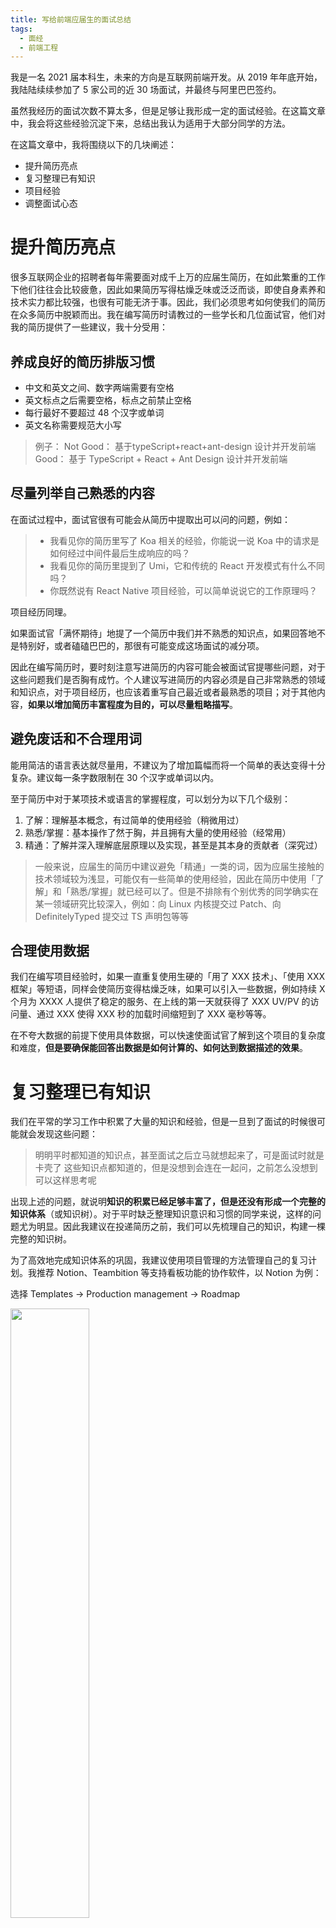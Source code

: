 ```yaml
---
title: 写给前端应届生的面试总结
tags:
  - 面经
  - 前端工程
---
```


我是一名 2021 届本科生，未来的方向是互联网前端开发。从 2019 年年底开始，我陆陆续续参加了 5 家公司的近 30 场面试，并最终与阿里巴巴签约。

虽然我经历的面试次数不算太多，但是足够让我形成一定的面试经验。在这篇文章中，我会将这些经验沉淀下来，总结出我认为适用于大部分同学的方法。

在这篇文章中，我将围绕以下的几块阐述：

- 提升简历亮点
- 复习整理已有知识
- 项目经验
- 调整面试心态

# 提升简历亮点

很多互联网企业的招聘者每年需要面对成千上万的应届生简历，在如此繁重的工作下他们往往会比较疲惫，因此如果简历写得枯燥乏味或泛泛而谈，即使自身素养和技术实力都比较强，也很有可能无济于事。因此，我们必须思考如何使我们的简历在众多简历中脱颖而出。我在编写简历时请教过的一些学长和几位面试官，他们对我的简历提供了一些建议，我十分受用：

## 养成良好的简历排版习惯

- 中文和英文之间、数字两端需要有空格
- 英文标点之后需要空格，标点之前禁止空格
- 每行最好不要超过 48 个汉字或单词
- 英文名称需要规范大小写

> 例子：
> Not Good：
> 基于typeScript+react+ant-design 设计并开发前端
> Good：
> 基于 TypeScript + React + Ant Design 设计并开发前端

## 尽量列举自己熟悉的内容

在面试过程中，面试官很有可能会从简历中提取出可以问的问题，例如：

> - 我看见你的简历里写了 Koa 相关的经验，你能说一说 Koa 中的请求是如何经过中间件最后生成响应的吗？
> - 我看见你的简历里提到了 Umi，它和传统的 React 开发模式有什么不同吗？
> - 你既然说有 React Native 项目经验，可以简单说说它的工作原理吗？

项目经历同理。

如果面试官「满怀期待」地提了一个简历中我们并不熟悉的知识点，如果回答地不是特别好，或者磕磕巴巴的，那很有可能变成这场面试的减分项。

因此在编写简历时，要时刻注意写进简历的内容可能会被面试官提哪些问题，对于这些问题我们是否胸有成竹。个人建议写进简历的内容必须是自己非常熟悉的领域和知识点，对于项目经历，也应该着重写自己最近或者最熟悉的项目；对于其他内容，**如果以增加简历丰富程度为目的，可以尽量粗略描写**。

## 避免废话和不合理用词

能用简洁的语言表达就尽量用，不建议为了增加篇幅而将一个简单的表达变得十分复杂。建议每一条字数限制在 30 个汉字或单词以内。

至于简历中对于某项技术或语言的掌握程度，可以划分为以下几个级别：

1. 了解：理解基本概念，有过简单的使用经验（稍微用过）
2. 熟悉/掌握：基本操作了然于胸，并且拥有大量的使用经验（经常用）
3. 精通：了解并深入理解底层原理以及实现，甚至是其本身的贡献者（深究过）

> 一般来说，应届生的简历中建议避免「精通」一类的词，因为应届生接触的技术领域较为浅显，可能仅有一些简单的使用经验，因此在简历中使用「了解」和「熟悉/掌握」就已经可以了。但是不排除有个别优秀的同学确实在某一领域研究比较深入，例如：向 Linux 内核提交过 Patch、向 DefinitelyTyped 提交过 TS 声明包等等

## 合理使用数据

我们在编写项目经验时，如果一直重复使用生硬的「用了 XXX 技术」、「使用 XXX 框架」等短语，同样会使简历变得枯燥乏味，如果可以引入一些数据，例如持续 X 个月为 XXXX 人提供了稳定的服务、在上线的第一天就获得了 XXX UV/PV 的访问量、通过 XXX 使得 XXX 秒的加载时间缩短到了 XXX 毫秒等等。

在不夸大数据的前提下使用具体数据，可以快速使面试官了解到这个项目的复杂度和难度，**但是要确保能回答出数据是如何计算的、如何达到数据描述的效果**。

# 复习整理已有知识

我们在平常的学习工作中积累了大量的知识和经验，但是一旦到了面试的时候很可能就会发现这些问题：

> 明明平时都知道的知识点，甚至面试之后立马就想起来了，可是面试时就是卡壳了
> 这些知识点都知道的，但是没想到会连在一起问，之前怎么没想到可以这样思考呢

出现上述的问题，就说明**知识的积累已经足够丰富了，但是还没有形成一个完整的知识体系**（或知识树）。对于平时缺乏整理知识意识和习惯的同学来说，这样的问题尤为明显。因此我建议在投递简历之前，我们可以先梳理自己的知识，构建一棵完整的知识树。

为了高效地完成知识体系的巩固，我建议使用项目管理的方法管理自己的复习计划。我推荐 Notion、Teambition 等支持看板功能的协作软件，以 Notion 为例：

选择 Templates -> Production management -> Roadmap

<img src="/images/2021/03/Xnip2021-03-07_11-54-03.jpg" width="50%" />

编辑 Status，添加未开始、进行中、已完成、复习中、已掌握：

![Xnip2021-03-07_11-57-28](/images/2021/03/Xnip2021-03-07_11-57-28.jpg)

按照同样的方法，可以在 Type 字段中指定知识点的类型，例如：语言基础、语法特性应用、算法、数据结构、操作系统、计算机网络等等。此外，还可以指定完成的时间段，并增加 Calendar、List、Timeline 等模式以更全面地了解学习进度：

![Xnip2021-03-07_12-01-39](/images/2021/03/Xnip2021-03-07_12-01-39.jpg)

对于梳理知识，我建议可以边学边写，记录在某个平台上，便于随时巩固复习。我最初选择的是幕布，后来迁移到了语雀上。关于如何记录自己学习过程中的知识点和收获，我采用的是类似于幕布的格式：

![Xnip2021-03-07_12-08-44](/images/2021/03/Xnip2021-03-07_12-08-44.jpg)

它的好处是非常结构化，简洁直白，也可以转换成思维导图形式。建议在整理知识点时，不要大量复制博客上的文字，尽量自己理解，然后把自己对它的理解写下来。例子：

![Xnip2021-03-07_12-10-26](/images/2021/03/Xnip2021-03-07_12-10-26.jpg)

# 项目经验与表达

虽然互联网企业对于应届生的项目经验和工程能力一般不太高，但是如果自己有一个或者多个完整的项目经验，在简历筛选和面试时是一个非常耀眼的亮点。

一般来说，面试官和招聘者比较喜欢大部分都是自己完成的项目，如果项目在某些代码托管平台开源、甚至是上线到生产环境或以包的形式发布（NPM、PIP、Dart 等），效果会更好。

## 积累经验

建议在复习知识的同时多积累一点项目经验，对于以前有过丰富经验的同学，在准备面试前仅需对自己的项目进行复盘，着重于项目的难点以及解决这些难点的思路；对于之前没有项目经验的同学，可以在这段时间自己完成一到两个比较复杂的项目，建议自己思考产品的点子、设计数据库、编写前后端，最后上线，并在上线后期不断优化、重构代码，在这个过程中同样需要注意自己在做项目的过程中遇到的难题，以及解决难题的过程和思路。

在我看来，一个拿得出手的项目需要满足以下条件：

- 大部分自己独立完成
- 良好的项目组织和架构设计
    - 良好的封装性、复用性
    - 合理的工程化、自动化接入
    - 良好的代码规范和命名规范
- 完善的工作流
    - 开发
    - 测试
    - 部署
    - 维护
- 项目部署至互联网可访问的生产环境
- 足够优越的性能
    - 首开速度
    - 缓存策略
    - SEO 优化
    - 接口安全性
- 精致的 UI
- 开源、并通过项目产出一些相关的技术文章

对于在面试时如何介绍这个项目，我的方法是锻炼自己如何**只用一句话就能让对方明白这个项目的意义**。

## 如何回答项目经验类的问题

面试官在针对项目经验提问时，最常见的问题就是上面提到的「在做项目的过程中有没有遇到什么难点，是怎么解决的」。遇到此类问题，首先要明白什么是难点。

### 所谓的难点，真的要特别难吗？

在我看来，难点并不完全是真正意义上的难点，仔细想想，在做项目的时候有多少机会碰到困难到需要对 JS、React 等的底层做 Hack 才能实现呢？这种情况肯定是非常少的。

我们在做项目中遇到的绝大多数可以称之为难点的情况，基本上都是有时间和场景局限性的，也就是说可能这个问题对于做项目时的你来说，由于知识点掌握程度、工程思维理解程度的限制，使当时的你感到了推进非常困难，但是对于现在的你来说也许不是问题了。

> 关于这个问题，可以查看这个[知乎回答](https://www.zhihu.com/question/43616853/answer/96440196)，当年我就是看完这个回答才豁然开朗的。回答下的评论区也非常精彩，可以多看一看。

### 当面试官在问难点时，他们究竟希望得到什么样的答案

对于面试官来说，他们问你项目难点，其实不是来听你这个项目难点有多难，用了多牛逼的解决方法，而是这样一个路径：

> 1. 问题产生的背景：考察对项目的熟悉程度和问题原因的合理性
> 2. 问题解决的思路：这其中思考过多少种可以达到目的的解决方案，以及为什么最终采用了这种解决方案，和其他方案比起来有什么优势
> 3. 得到了什么结果：解决了还是没解决
> 4. 通过解决问题获得的成长和收获：有什么沉淀、如何避免以后再次出现相同的问题

我们在回答此类问题时，很容易将自己的思维带入到当时做项目的情境中，而面试官由于没有亲身经历过你的项目，往往会无法跟上你，或者说无法在某些方面产生共鸣。因此，在回答时，我们需要熟练运用演讲技巧使对方可以快速且清晰的明白我们所回答的内容。

## 掌握演讲技巧

据我观察，我身边很多同学在描述一件事时总是说得非常凌乱而且没有逻辑（包括我），这是因为这部分人很少锻炼或者完全忽略了如何清晰地「讲故事」，能让听众快速了解故事的上下文。在做演讲时，常用的几种演讲法则有：黄金圈法则、2W1H 和 STAR，这些演讲法则的具体使用方法可以自行 Google。

在面试时，最常见的应该是 STAR 法则，它包括：

- S：Situation，即遇到问题的背景，最好要一句话概括
- T：Target，即对于这个问题，需要达到什么样的目标才算解决了
- A：Action，当时采取的行动（最好能阐述自己寻找解决方案时的心路历程，并在最后说明采用该解决方案和其他相比有什么优势）
- R：Result，即难题的解决结果（首先必须先说明问题解决了还是没解决，再阐述自己通过这个问题吸取了什么教训、学到了哪些新知识、有什么总结、以后如何避免等等）

这里结合上面的问题，使用我曾经在某次面试时使用的回答来举例子：

> 我曾经做过一个项目，前端是我一个人完成的。
>
> S：[这个项目迭代非常频繁，每次我构建完项目后都要手动把生成的资源部署上线，中间这段时间完全就没有利用上，而且每次都要执行相同的命令，也十分机械化]。
>
> T：[我很希望能让这个过程自动化，而不需要每次都值守发布]。
>
> A：[经过一番查找资料，我发现有一种工具可以帮助我自动地完成构建、发布和部署的操作，叫做持续集成/持续部署（CI/CD）系统，然后我尝试了 XX 系统，并通过配置让它能与 GitHub 联动]。
>
> R：[现在，我每推送一次更新到 Git 仓库的 master 分支，都能通过钩子自动触发 XX 系统的构建流程，构建完成后自动执行部署命令，极大的减少了人力投入。后来，我专门为此写了一篇比较详细的文章用于帮助那些也想达到相同目的的人]。

面试官在听这个「故事」的时候就能获得非常清晰的思路，而且最后还发现我对这个事情做了总结和沉淀，就会认为我解决问题的思路比较清晰，而且还有总结经验的习惯，那么这样一来，印象分自然而然就不低了。

此外，我还建议观看乔布斯在苹果发布会时做的一些演讲和 TED，对于提升表述能力有一定的帮助。

# 调整面试心态

有些同学在与面试官交谈时往往会非常紧张，这是正常的。但有部分同学会因为之前面试的失利而更加紧张，最后导致心态崩坏的情况。其实这种情况时必须要克服的。

可以把每次面试当作自己查漏补缺的机会，对于面试中没有答上来的问题，要思考为什么没有回答上来，是因为不知道这个知识点还是因为太紧张所以导致卡壳。每次面试完成后都需要及时复盘，总结经验教训，再将疏漏的知识点在自己构建的知识树上重点标记，然后反复拿出来复习，从而巩固欠缺的部分。

此外，互联网公司的面试官**大部分还是非常 Nice 的，一般不会故意刁难你**，因此完全没有必要过度担心，面试前可以深呼吸几次缓解紧张情绪。在面试时，把面试官当成同事、朋友，就像两个热爱技术的人在聊天一样，因为面试本身就是一个相互学习的过程，而不是一方质问一方回答的过程。在面试时面试官可能会从你身上学习经验，也可能会把自己的经验传授给你。

保持轻松的心态，不要让自己过度紧张，往往会得到更出乎意料的结果。

最后放一些资料

1. 是针对前端的知识点复习计划和总结，内容比较全：[https://bitable.feishu.cn/app8Ok6k9qafpMkgyRbfgxeEnet?from=logout&table=tblEnSV2PNAajtWE&view=vew5uodacp](https://bitable.feishu.cn/app8Ok6k9qafpMkgyRbfgxeEnet?from=logout&table=tblEnSV2PNAajtWE&view=vew5uodacp)
2. 我去年梳理的知识点大纲：[https://www.yuque.com/docs/share/7044651a-ec98-41da-94d3-1744a4f571a3?#](https://www.yuque.com/docs/share/7044651a-ec98-41da-94d3-1744a4f571a3?#) 《知识结构》（密码：apf2）
